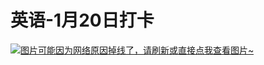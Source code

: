 # 英语-1月20日打卡

[![图片可能因为网络原因掉线了，请刷新或直接点我查看图片~](https://cdn.jsdelivr.net/gh/ylsislove/image-home/test/20210123231507.JPG)](https://cdn.jsdelivr.net/gh/ylsislove/image-home/test/20210123231507.JPG)

